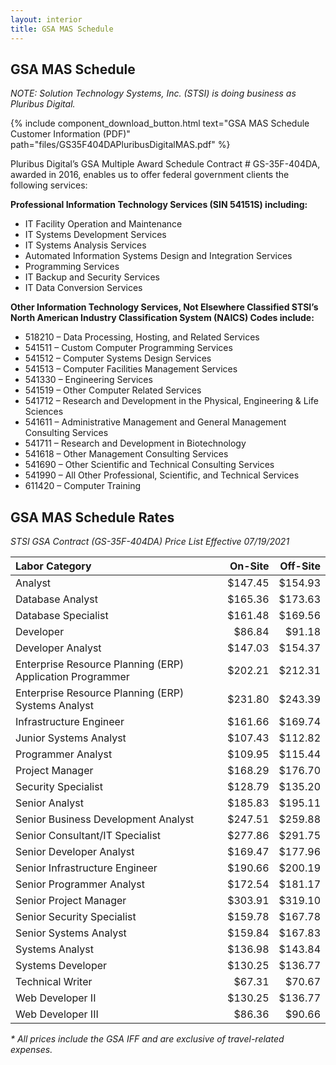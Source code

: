 ```yaml
---
layout: interior
title: GSA MAS Schedule
---
```


## GSA MAS Schedule

_NOTE: Solution Technology Systems, Inc. (STSI) is doing business as Pluribus Digital._

{% include component_download_button.html
text="GSA MAS Schedule Customer Information (PDF)"
path="files/GS35F404DAPluribusDigitalMAS.pdf" %}

Pluribus Digital’s GSA Multiple Award Schedule Contract # GS-35F-404DA, awarded in 2016, enables us to offer federal government clients the following services:

**Professional Information Technology Services (SIN 54151S) including:**

* IT Facility Operation and Maintenance
* IT Systems Development Services
* IT Systems Analysis Services
* Automated Information Systems Design and Integration Services
* Programming Services
* IT Backup and Security Services
* IT Data Conversion Services


**Other Information Technology Services, Not Elsewhere Classified STSI’s North American Industry Classification System (NAICS) Codes include:**

* 518210 – Data Processing, Hosting, and Related Services
* 541511 – Custom Computer Programming Services
* 541512 – Computer Systems Design Services
* 541513 – Computer Facilities Management Services
* 541330 – Engineering Services
* 541519 – Other Computer Related Services
* 541712 – Research and Development in the Physical, Engineering & Life Sciences
* 541611 – Administrative Management and General Management Consulting Services
* 541711 – Research and Development in Biotechnology
* 541618 – Other Management Consulting Services
* 541690 – Other Scientific and Technical Consulting Services
* 541990 – All Other Professional, Scientific, and Technical Services
* 611420 – Computer Training

## GSA MAS Schedule Rates

_STSI GSA Contract (GS-35F-404DA) Price List Effective 07/19/2021_

| Labor Category | On-Site | Off-Site |
| :--- | ---: | ---: |
| Analyst |	$147.45 | $154.93|
| Database Analyst | $165.36 | $173.63 |
| Database Specialist | $161.48 | $169.56 |
| Developer | $86.84 | $91.18 |
| Developer Analyst	| $147.03 | $154.37 |
| Enterprise Resource Planning (ERP) Application Programmer | $202.21 | $212.31 |
| Enterprise Resource Planning (ERP) Systems Analyst | $231.80	| $243.39 |
| Infrastructure Engineer |	$161.66	| $169.74 |
| Junior Systems Analyst |	$107.43	| $112.82 |
| Programmer Analyst |	$109.95	| $115.44 |
| Project Manager |	$168.29 | $176.70 |
| Security Specialist | $128.79 | $135.20 |
| Senior Analyst | $185.83	| $195.11 |
| Senior Business Development Analyst | $247.51	| $259.88 |
| Senior Consultant/IT Specialist | $277.86 | $291.75 |
| Senior Developer Analyst | $169.47 | $177.96 |
| Senior Infrastructure Engineer | $190.66 | $200.19 |
| Senior Programmer Analyst | $172.54 | $181.17 |
| Senior Project Manager | $303.91 | $319.10 |
| Senior Security Specialist | $159.78 | $167.78 |
| Senior Systems Analyst | $159.84 | $167.83 |
| Systems Analyst | $136.98 | $143.84 |
| Systems Developer	| $130.25 | $136.77 | 
| Technical Writer | $67.31 | $70.67 |
| Web Developer II | $130.25 | $136.77 |
| Web Developer III	| $86.36 | $90.66 |

_* All prices include the GSA IFF and  are exclusive of travel-related expenses._